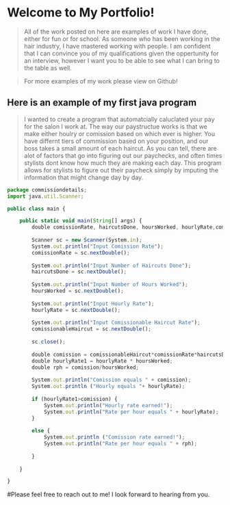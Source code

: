 # Welcome to My Portfolio!

>All of the work posted on here are examples of work I have done, either for fun or for school. 
>As someone who has been working in the hair industry, I have mastered working with people.  I am confident that I can convince you of my qualifications given the oppertunity for an interview, however I want you to be able to see what I can bring to the table as well.

>For more examples of my work please view on Github!

## **Here is an example of my first java program**

> I wanted to create a program that automatcially caluclated your pay for the salon I work at.  The way our paystructue works is that we make either houlry or comission based on which ever is higher.  You have differnt tiers of commission based on your position, and our boss takes a small amount of each haircut.  As you can tell, there are alot of factors that go into figuring out our paychecks, and often times stylists dont know how much they are making each day.  This program allows for stylists to figure out their paycheck simply by imputing the information that might change day by day.  
>
>
>

```Javascript
package commissiondetails;
import java.util.Scanner;

public class main {

	public static void main(String[] args) {
		double comissionRate, haircutsDone, hoursWorked, hourlyRate,comissionableHaircut;
		
		Scanner sc = new Scanner(System.in);
		System.out.println("Input Comission Rate");
		comissionRate = sc.nextDouble();
		
		System.out.println("Input Number of Haircuts Done");
		haircutsDone = sc.nextDouble();
		
		System.out.println("Input Number of Hours Worked");
		hoursWorked = sc.nextDouble();
		
		System.out.println("Input Hourly Rate");
		hourlyRate = sc.nextDouble();
		
		System.out.println("Input Comissionable Haircut Rate");
		comissionableHaircut = sc.nextDouble();
		
		sc.close();
		
		double comission = comissionableHaircut*comissionRate*haircutsDone;
		double hourlyRate1 = hourlyRate * hoursWorked;
		double rph = comission/hoursWorked;
		
		System.out.println("Comission equals " + comission); 
		System.out.println ("Hourly equals "+ hourlyRate);		
		
		if (hourlyRate1>comission) {
			System.out.println("Hourly rate earned!");
			System.out.println("Rate per hour equals " + hourlyRate);
		}
		
		else {
			System.out.println ("Comission rate earned!");
			System.out.println("Rate per hour equals " + rph);
    
        }
		
	}

}
```


#Please feel free to reach out to me!  I look forward to hearing from you.
